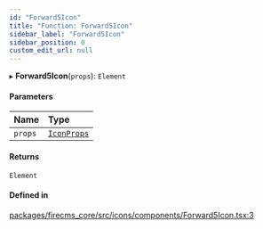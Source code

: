 ```yaml
---
id: "Forward5Icon"
title: "Function: Forward5Icon"
sidebar_label: "Forward5Icon"
sidebar_position: 0
custom_edit_url: null
---
```


▸ **Forward5Icon**(`props`): `Element`

#### Parameters

| Name | Type |
| :------ | :------ |
| `props` | [`IconProps`](../types/IconProps.md) |

#### Returns

`Element`

#### Defined in

[packages/firecms_core/src/icons/components/Forward5Icon.tsx:3](https://github.com/FireCMSco/firecms/blob/d45f3739/packages/firecms_core/src/icons/components/Forward5Icon.tsx#L3)
